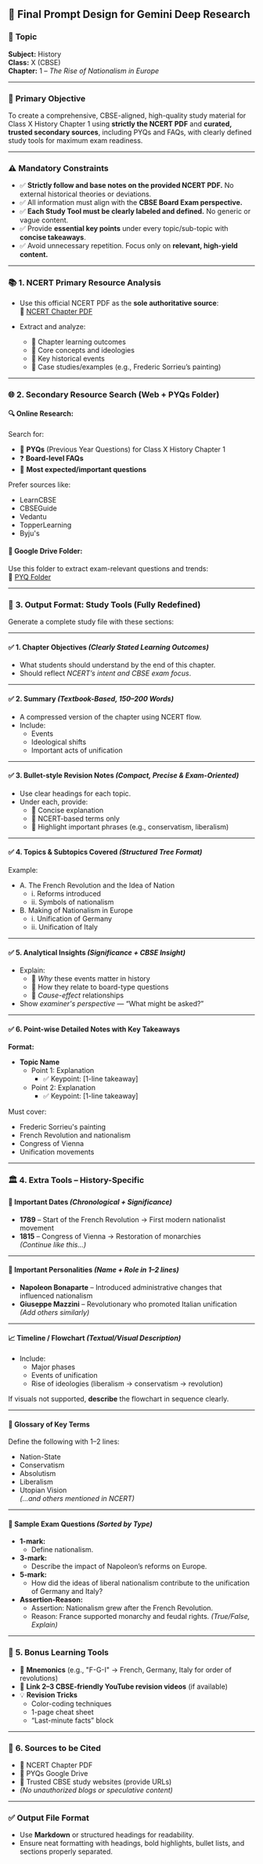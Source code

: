 ## 📌 **Final Prompt Design for Gemini Deep Research**

### 📘 **Topic**  
**Subject:** History  
**Class:** X (CBSE)  
**Chapter:** 1 – *The Rise of Nationalism in Europe*

---

### 🎯 **Primary Objective**  
To create a comprehensive, CBSE-aligned, high-quality study material for Class X History Chapter 1 using **strictly the NCERT PDF** and **curated, trusted secondary sources**, including PYQs and FAQs, with clearly defined study tools for maximum exam readiness.

---

### ⚠️ **Mandatory Constraints**

- ✅ **Strictly follow and base notes on the provided NCERT PDF.** No external historical theories or deviations.
- ✅ All information must align with the **CBSE Board Exam perspective.**
- ✅ **Each Study Tool must be clearly labeled and defined.** No generic or vague content.
- ✅ Provide **essential key points** under every topic/sub-topic with **concise takeaways**.
- ✅ Avoid unnecessary repetition. Focus only on **relevant, high-yield content.**

---

### 📚 **1. NCERT Primary Resource Analysis**

- Use this official NCERT PDF as the **sole authoritative source**:  
  🔗 [NCERT Chapter PDF](https://drive.google.com/file/d/1ZoZmdW24BSJMQkJ2-SYhoQ9cWxBvzXVT/view?usp=sharing)

- Extract and analyze:
  - 🔹 Chapter learning outcomes
  - 🔹 Core concepts and ideologies
  - 🔹 Key historical events
  - 🔹 Case studies/examples (e.g., Frederic Sorrieu’s painting)

---

### 🌐 **2. Secondary Resource Search (Web + PYQs Folder)**

#### 🔍 Online Research:
Search for:
- 📄 **PYQs** (Previous Year Questions) for Class X History Chapter 1
- ❓ **Board-level FAQs**
- 📌 **Most expected/important questions**

Prefer sources like:
- LearnCBSE
- CBSEGuide
- Vedantu
- TopperLearning
- Byju's

#### 📁 Google Drive Folder:
Use this folder to extract exam-relevant questions and trends:  
🔗 [PYQ Folder](https://drive.google.com/drive/folders/1FCNttiirWkkaI-qNNSi7wCTDYegQTFNR?usp=sharing)

---

### 🧰 **3. Output Format: Study Tools (Fully Redefined)**

Generate a complete study file with these sections:

---

#### ✅ **1. Chapter Objectives** *(Clearly Stated Learning Outcomes)*  
- What students should understand by the end of this chapter.  
- Should reflect *NCERT’s intent and CBSE exam focus*.

---

#### ✅ **2. Summary** *(Textbook-Based, 150–200 Words)*  
- A compressed version of the chapter using NCERT flow.
- Include:
  - Events
  - Ideological shifts
  - Important acts of unification

---

#### ✅ **3. Bullet-style Revision Notes** *(Compact, Precise & Exam-Oriented)*  
- Use clear headings for each topic.
- Under each, provide:
  - 🔹 Concise explanation
  - 🔹 NCERT-based terms only
  - 🔹 Highlight important phrases (e.g., conservatism, liberalism)

---

#### ✅ **4. Topics & Subtopics Covered** *(Structured Tree Format)*  
Example:  
- A. The French Revolution and the Idea of Nation  
  - i. Reforms introduced  
  - ii. Symbols of nationalism  
- B. Making of Nationalism in Europe  
  - i. Unification of Germany  
  - ii. Unification of Italy

---

#### ✅ **5. Analytical Insights** *(Significance + CBSE Insight)*  
- Explain:
  - 🔸 *Why* these events matter in history  
  - 🔸 How they relate to board-type questions  
  - 🔸 *Cause-effect* relationships  
- Show *examiner's perspective* — “What might be asked?”

---

#### ✅ **6. Point-wise Detailed Notes with Key Takeaways**  
**Format:**  
- **Topic Name**  
  - Point 1: Explanation  
    - ✅ Keypoint: [1-line takeaway]  
  - Point 2: Explanation  
    - ✅ Keypoint: [1-line takeaway]

Must cover:
- Frederic Sorrieu's painting
- French Revolution and nationalism
- Congress of Vienna
- Unification movements

---

### 🏛️ **4. Extra Tools – History-Specific**

#### 📅 **Important Dates** *(Chronological + Significance)*  
- **1789** – Start of the French Revolution → First modern nationalist movement  
- **1815** – Congress of Vienna → Restoration of monarchies  
*(Continue like this...)*

---

#### 👤 **Important Personalities** *(Name + Role in 1–2 lines)*  
- **Napoleon Bonaparte** – Introduced administrative changes that influenced nationalism  
- **Giuseppe Mazzini** – Revolutionary who promoted Italian unification  
*(Add others similarly)*

---

#### 📈 **Timeline / Flowchart** *(Textual/Visual Description)*  
- Include:  
  - Major phases  
  - Events of unification  
  - Rise of ideologies (liberalism → conservatism → revolution)

If visuals not supported, **describe** the flowchart in sequence clearly.

---

#### 📖 **Glossary of Key Terms**  
Define the following with 1–2 lines:
- Nation-State  
- Conservatism  
- Absolutism  
- Liberalism  
- Utopian Vision  
*(...and others mentioned in NCERT)*

---

#### 📑 **Sample Exam Questions** *(Sorted by Type)*  
- **1-mark:**  
  - Define nationalism.  
- **3-mark:**  
  - Describe the impact of Napoleon’s reforms on Europe.  
- **5-mark:**  
  - How did the ideas of liberal nationalism contribute to the unification of Germany and Italy?  
- **Assertion-Reason:**  
  - Assertion: Nationalism grew after the French Revolution.  
  - Reason: France supported monarchy and feudal rights. *(True/False, Explain)*

---

### 🎁 **5. Bonus Learning Tools**

- 🧠 **Mnemonics** (e.g., "F-G-I" → French, Germany, Italy for order of revolutions)  
- 🎥 **Link 2–3 CBSE-friendly YouTube revision videos** (if available)  
- 💡 **Revision Tricks**  
  - Color-coding techniques  
  - 1-page cheat sheet  
  - “Last-minute facts” block

---

### 🔗 **6. Sources to be Cited**  
- 📌 NCERT Chapter PDF  
- 📌 PYQs Google Drive  
- 📌 Trusted CBSE study websites (provide URLs)  
- *(No unauthorized blogs or speculative content)*

---

### ✅ **Output File Format**
- Use **Markdown** or structured headings for readability.
- Ensure neat formatting with headings, bold highlights, bullet lists, and sections properly separated.
